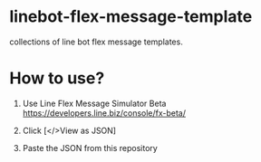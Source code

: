 # linebot-flex-message-template
collections of line bot flex message templates.

# How to use?
1. Use Line Flex Message Simulator Beta
https://developers.line.biz/console/fx-beta/

2. Click [</>View as JSON]

3. Paste the JSON from this repository
